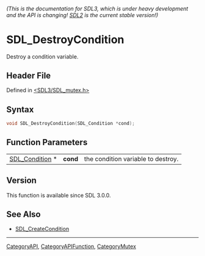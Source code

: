 ###### (This is the documentation for SDL3, which is under heavy development and the API is changing! [SDL2](https://wiki.libsdl.org/SDL2/) is the current stable version!)
# SDL_DestroyCondition

Destroy a condition variable.

## Header File

Defined in [<SDL3/SDL_mutex.h>](https://github.com/libsdl-org/SDL/blob/main/include/SDL3/SDL_mutex.h)

## Syntax

```c
void SDL_DestroyCondition(SDL_Condition *cond);
```

## Function Parameters

|                                  |          |                                    |
| -------------------------------- | -------- | ---------------------------------- |
| [SDL_Condition](SDL_Condition) * | **cond** | the condition variable to destroy. |

## Version

This function is available since SDL 3.0.0.

## See Also

- [SDL_CreateCondition](SDL_CreateCondition)

----
[CategoryAPI](CategoryAPI), [CategoryAPIFunction](CategoryAPIFunction), [CategoryMutex](CategoryMutex)

